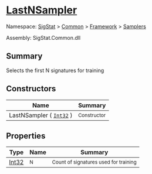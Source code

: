 # [LastNSampler](./LastNSampler.md)

Namespace: [SigStat]() > [Common](./../../README.md) > [Framework]() > [Samplers](./README.md)

Assembly: SigStat.Common.dll

## Summary
Selects the first N signatures for training

## Constructors

| Name | Summary | 
| --- | --- | 
| LastNSampler ( [`Int32`](https://docs.microsoft.com/en-us/dotnet/api/System.Int32) ) | <sub>Constructor</sub> | 


## Properties

| Type | Name | Summary | 
| --- | --- | --- | 
| [Int32](https://docs.microsoft.com/en-us/dotnet/api/System.Int32) | <sub>N</sub> | <sub>Count of signatures used for training</sub> | 


